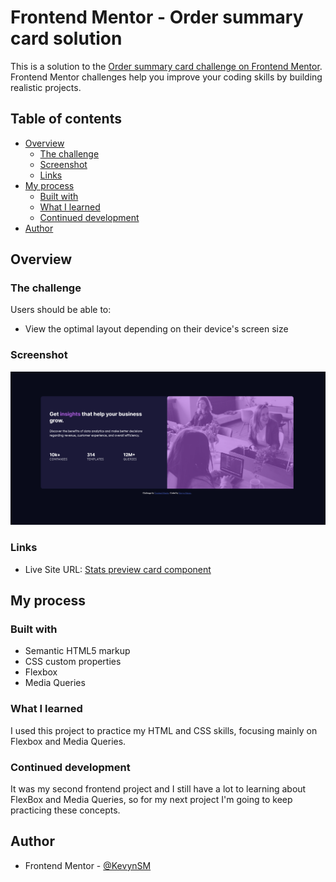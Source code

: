 # Frontend Mentor - Order summary card solution

This is a solution to the [Order summary card challenge on Frontend Mentor](https://www.frontendmentor.io/challenges/order-summary-component-QlPmajDUj). Frontend Mentor challenges help you improve your coding skills by building realistic projects. 

## Table of contents

- [Overview](#overview)
  - [The challenge](#the-challenge)
  - [Screenshot](#screenshot)
  - [Links](#links)
- [My process](#my-process)
  - [Built with](#built-with)
  - [What I learned](#what-i-learned)
  - [Continued development](#continued-development)  
- [Author](#author)


## Overview

### The challenge

Users should be able to:

- View the optimal layout depending on their device's screen size

### Screenshot

![](images/solution.png)

### Links

- Live Site URL: [Stats preview card component](https://kevynsm.github.io/Stats-preview-card-component/)

## My process

### Built with

- Semantic HTML5 markup
- CSS custom properties
- Flexbox
- Media Queries

### What I learned

I used this project to practice my HTML and CSS skills, focusing mainly on Flexbox and Media Queries. 

### Continued development

It was my second frontend project and I still have a lot to learning about FlexBox and Media Queries, so for my next project I'm going to keep practicing these concepts.

## Author

- Frontend Mentor - [@KevynSM](https://www.frontendmentor.io/profile/KevynSM)